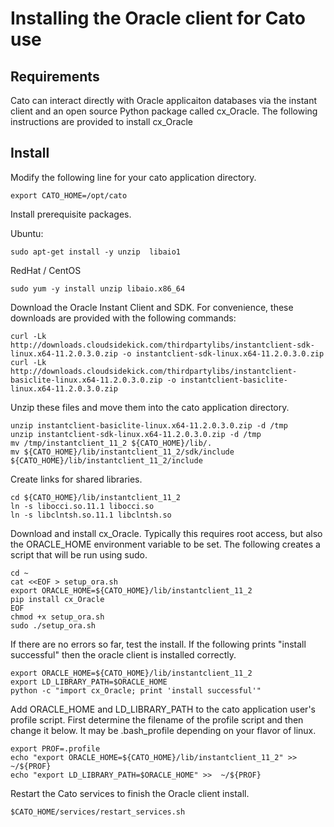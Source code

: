 # Installing the Oracle client for Cato use

## Requirements

Cato can interact directly with Oracle applicaiton databases via the instant client
and an open source Python package called cx_Oracle. The following instructions
are provided to install cx_Oracle

## Install

Modify the following line for your cato application directory. 

```
export CATO_HOME=/opt/cato
```

Install prerequisite packages.

Ubuntu:

```
sudo apt-get install -y unzip  libaio1
```

RedHat / CentOS

```
sudo yum -y install unzip libaio.x86_64
```

Download the Oracle Instant Client and SDK. For convenience, these downloads are
provided with the following commands:

```
curl -Lk http://downloads.cloudsidekick.com/thirdpartylibs/instantclient-sdk-linux.x64-11.2.0.3.0.zip -o instantclient-sdk-linux.x64-11.2.0.3.0.zip
curl -Lk http://downloads.cloudsidekick.com/thirdpartylibs/instantclient-basiclite-linux.x64-11.2.0.3.0.zip -o instantclient-basiclite-linux.x64-11.2.0.3.0.zip
```

Unzip these files and move them into the cato application directory.

```
unzip instantclient-basiclite-linux.x64-11.2.0.3.0.zip -d /tmp
unzip instantclient-sdk-linux.x64-11.2.0.3.0.zip -d /tmp
mv /tmp/instantclient_11_2 ${CATO_HOME}/lib/.
mv ${CATO_HOME}/lib/instantclient_11_2/sdk/include ${CATO_HOME}/lib/instantclient_11_2/include
```

Create links for shared libraries. 

```
cd ${CATO_HOME}/lib/instantclient_11_2
ln -s libocci.so.11.1 libocci.so
ln -s libclntsh.so.11.1 libclntsh.so
```

Download and install cx_Oracle. Typically this requires root access, but also the ORACLE_HOME
environment variable to be set. The following creates a script that will be run using sudo.

```
cd ~
cat <<EOF > setup_ora.sh
export ORACLE_HOME=${CATO_HOME}/lib/instantclient_11_2
pip install cx_Oracle
EOF
chmod +x setup_ora.sh
sudo ./setup_ora.sh
```

If there are no errors so far, test the install. If the following prints "install successful"
then the oracle client is installed correctly.

```
export ORACLE_HOME=${CATO_HOME}/lib/instantclient_11_2
export LD_LIBRARY_PATH=$ORACLE_HOME
python -c "import cx_Oracle; print 'install successful'"
```

Add ORACLE_HOME and LD_LIBRARY_PATH to the cato application user's profile script. 
First determine the filename of the profile script and then change it below. It may be .bash_profile
depending on your flavor of linux.

```
export PROF=.profile
echo "export ORACLE_HOME=${CATO_HOME}/lib/instantclient_11_2" >> ~/${PROF}
echo "export LD_LIBRARY_PATH=$ORACLE_HOME" >>  ~/${PROF}
```

Restart the Cato services to finish the Oracle client install. 

```
$CATO_HOME/services/restart_services.sh
```



